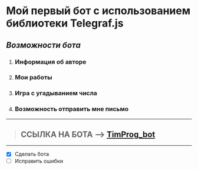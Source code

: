 # **Мой первый бот с использованием библиотеки Telegraf.js**

## **_Возможности бота_**

1.  ### Информация об авторе
1.  ### Мои работы
1.  ### Игра с угадыванием числа
1.  ### Возможность отправить мне письмо

---

> ## ССЫЛКА НА БОТА --> [TimProg_bot](https://tele.click/@TimProg_bot "Нажми сюда ;)")

---

- [x] Сделать бота
- [ ] Исправить ошибки
